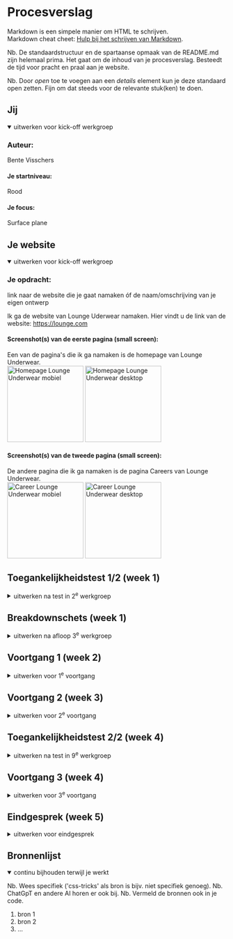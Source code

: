 # Procesverslag
Markdown is een simpele manier om HTML te schrijven.  
Markdown cheat cheet: [Hulp bij het schrijven van Markdown](https://github.com/adam-p/markdown-here/wiki/Markdown-Cheatsheet).

Nb. De standaardstructuur en de spartaanse opmaak van de README.md zijn helemaal prima. Het gaat om de inhoud van je procesverslag. Besteedt de tijd voor pracht en praal aan je website.

Nb. Door *open* toe te voegen aan een *details* element kun je deze standaard open zetten. Fijn om dat steeds voor de relevante stuk(ken) te doen.





## Jij

<details open>
  <summary>uitwerken voor kick-off werkgroep</summary>

  ### Auteur:
  Bente Visschers

  #### Je startniveau:
  Rood

  #### Je focus:
  Surface plane
 
</details>





## Je website

<details open>
  <summary>uitwerken voor kick-off werkgroep</summary>

  ### Je opdracht:
  link naar de website die je gaat namaken óf de naam/omschrijving van je eigen ontwerp
  
  Ik ga de website van Lounge Uderwear namaken. Hier vindt u de link van de website: https://lounge.com 

  #### Screenshot(s) van de eerste pagina (small screen): 
  Een van de pagina's die ik ga namaken is de homepage van Lounge Underwear.<br>
  <img src="readme-images/home_scherm_lounge.jpg" width="175px" alt="Homepage Lounge Underwear mobiel">
  <img src="readme-images/desktop_home_lounge.jpg" width="175px" alt="Homepage Lounge Underwear desktop">

  #### Screenshot(s) van de tweede pagina (small screen):
  De andere pagina die ik ga namaken is de pagina Careers van Lounge Underwear.<br>
  <img src="readme-images/career_scherm_lounge.jpg" width="175px" alt="Career Lounge Underwear mobiel">
  <img src="readme-images/desktop_career_lounge.jpg" width="175px" alt="Career Lounge Underwear desktop">
 
</details>



## Toegankelijkheidstest 1/2 (week 1)

<details>
  <summary>uitwerken na test in 2<sup>e</sup> werkgroep</summary>

  ### Bevindingen
  Lijst met je bevindingen die in de test naar voren kwamen:<br><br>
  Goed<br>
•	Alle links worden op een logische manier doorlopen en geen enkele link wordt overgeslagen. Ook hebben alle links een logische naam, zodat ze herkenbaar zijn en duidelijk is waar ze naartoe leiden. <br>
•	Alle oriëntatiepunten worden goed doorlopen; hij gaat ze allemaal langs.<br>
•	De vensterspots worden goed uitgevoerd en laten het scherm en de knoppenbalk zien.<br>
•	Als ik het pijltje naar rechts gebruik, worden alle woorden doorlopen en gespeld in de navigatie, zie de afbeelding.<br>
<img src="readme-images/woorden_spellen.jpg" width="275" alt="afbeelding dat laat zien dat woorden op de juiste manier gespeld worden">

Niet goed<br>
•	Als ik alle koppen wil doorlopen, gaat hij ze allemaal langs op de homepage, behalve de Black Friday- en Sunday Club-koppen; deze worden overgeslagen.<br>
•	De formuliervelden worden niet getoond als ik met mijn pijltje naar boven en beneden beweeg. Ik kom dan bij het logo in de navigatie, en VoiceOver zegt dan dat dit het laatste formulieronderdeel is of dat het niet gevonden is.<br>
<img src="readme-images/formulier_element_niet_gevonden.jpg" width="275" alt="formulier element wordt niet gevonden wordt getoond in de afbeelding"> <br>
•	Als ik de navigatie wil doorlopen, blijft deze hangen op het Lounge Underwear-logo.<br>
<img src="readme-images/navigatie_doorlopen.jpg" width="275" alt="Navigatie wordt niet goed doorlopen in de afbeelding"> <br>
•	VoiceOver doorloopt tekens, maar toont niet het juiste woord op het scherm terwijl het gespeld wordt. In Lounge Underwear zit namelijk geen “D.”<br>
<img src="readme-images/tekens_doorlopen.jpg" width="275" alt="Tekens worden niet juist doorlopen in de afbeelding"><br>
•	Het enige woord dat VoiceOver uitspreekt, is "Lounge." Verder spreekt hij geen woorden meer uit.<br>
<img src="readme-images/woord_uitspreken.jpg" width="275" alt="Niet alle woorden worden uitgesproken in de afbeelding"> <br>
•	Als ik door de website wil navigeren op de homepage, springt hij vaak terug naar de bovenkant van het scherm en gaat daarna verder waar hij gebleven was. Ook komt er soms een zwarte rand te staan om iets wat er niet is. Dan wordt er gezegd “lege regel”. Zie de foto, kijk in de rechterhoek bovenin.<br>
<img src="readme-images/lege_regel.jpg" width="275" alt="Lege regel getoond op afbeelding"> <br>
•	Onlogische volgorde onderaan de website in de footer. Als ik door de website navigeer met het pijltje naar beneden, gaat hij uiteindelijk van links naar rechts en dan weer naar links. Dit gaat van “Sign up to be..” naar “Discover,” dan naar “Help” en vervolgens naar “social iconen.”<br>
<img src="readme-images/onlogische_volgorde.jpg" width="275" alt="Afbeelding voor de onlogische volgorde"> <br>
•	VoiceOver leest de afbeelingsnamen voor, maar deze zijn erg lang en zeggen weinig over de afbeelding zelf. De vele cijfers maken het verwarrend.<br>
<img src="readme-images/afbeeldingsnaam.jpg" width="275" alt="woorden worden op de juiste manier gespeld in de afbeelding"><br>




</details>



## Breakdownschets (week 1)

<details>
  <summary>uitwerken na afloop 3<sup>e</sup> werkgroep</summary>

  ### de hele pagina Homepage: 
  <img src="readme-images/breakdownschets_homepage.jpg" width="175px" alt="breakdown van de hele pagina van de homepage">
  
  ### de hele pagina Career: 
  <img src="readme-images/breakdownschets_careers.jpg" width="175px" alt="breakdown van de hele career pagina">

  ### dynamisch deel menu: 
  <img src="readme-images/breakdownschets_menu.jpg" width="175px" alt="breakdown van een dynamisch deel het menu">


</details>





## Voortgang 1 (week 2)

<details>
  <summary>uitwerken voor 1<sup>e</sup> voortgang</summary>

  ### Stand van zaken
  hier dit ging goed & dit was lastig (neem ook screenshots op van delen van je website en code)


  ### Agenda voor meeting
  samen met je groepje opstellen

  | student 1      | student 2          | student 3    | student 4        |
  | ---            | ---                | ---          | ---              |
  | dit bespreken  | en dit             | en ik dit    | en dan ik dat    |
  | en dat ook nog | dit als er tijd is | nog een punt | dit wil ik zeker |
  | ...            | ...                | ...          | ...              |


  ### Verslag van meeting
  hier na afloop snel de uitkomsten van de meeting vastleggen

  - punt 1
  - punt 2
  - nog een punt
  - ...

</details>





## Voortgang 2 (week 3)

<details>
  <summary>uitwerken voor 2<sup>e</sup> voortgang</summary>

  ### Stand van zaken
  hier dit ging goed & dit was lastig (neem ook screenshots op van delen van je website en code)


  ### Agenda voor meeting
  samen met je groepje opstellen

  | student 1      | student 2          | student 3    | student 4        |
  | ---            | ---                | ---          | ---              |
  | dit bespreken  | en dit             | en ik dit    | en dan ik dat    |
  | en dat ook nog | dit als er tijd is | nog een punt | dit wil ik zeker |
  | ...            | ...                | ...          | ...              |


  ### Verslag van meeting
  hier na afloop snel de uitkomsten van de meeting vastleggen

  - punt 1
  - punt 2
  - nog een punt
- ...

</details>





## Toegankelijkheidstest 2/2 (week 4)

<details>
  <summary>uitwerken na test in 9<sup>e</sup> werkgroep</summary>

  ### Bevindingen
  Lijst met je bevindingen die in de test naar voren kwamen (geef ook aan wat er verbeterd is):

</details>





## Voortgang 3 (week 4)

<details>
  <summary>uitwerken voor 3<sup>e</sup> voortgang</summary>

  ### Stand van zaken
  hier dit ging goed & dit was lastig (neem ook screenshots op van delen van je website en code)


  ### Agenda voor meeting
  samen met je groepje opstellen

  | student 1      | student 2          | student 3    | student 4        |
  | ---            | ---                | ---          | ---              |
  | dit bespreken  | en dit             | en ik dit    | en dan ik dat    |
  | en dat ook nog | dit als er tijd is | nog een punt | dit wil ik zeker |
  | ...            | ...                | ...          | ...              |


  ### Verslag van meeting
  hier na afloop snel de uitkomsten van de meeting vastleggen

  - punt 1
  - punt 2
  - nog een punt
  - ...

</details>





## Eindgesprek (week 5)

<details>
  <summary>uitwerken voor eindgesprek</summary>

  ### Je uitkomst - karakteristiek screenshots:
  <img src="readme-images/dummy-plaatje.jpg" width="375px" alt="uitomst opdracht 1">


  ### Dit ging goed/Heb ik geleerd: 
  Korte omschrijving met plaatjes

  <img src="readme-images/dummy-plaatje.jpg" width="375px" alt="top">


  ### Dit was lastig/Is niet gelukt:
  Korte omschrijving met plaatjes

  <img src="readme-images/dummy-plaatje.jpg" width="375px" alt="bummer">
</details>





## Bronnenlijst

<details open>
  <summary>continu bijhouden terwijl je werkt</summary>

  Nb. Wees specifiek ('css-tricks' als bron is bijv. niet specifiek genoeg). 
  Nb. ChatGpT en andere AI horen er ook bij.
  Nb. Vermeld de bronnen ook in je code.

  1. bron 1
  2. bron 2
  3. ...

</details>